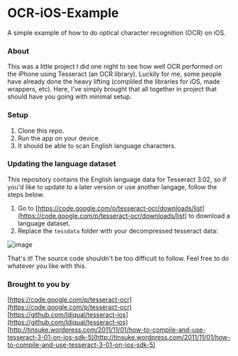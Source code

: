 OCR-iOS-Example
===============

A simple example of how to do optical character recognition (OCR) on iOS.

### About

This was a little project I did one night to see how well OCR performed on the iPhone using Tesseract (an OCR library). Luckily for me, some people have already done the heavy lifting (compliled the libraries for iOS, made wrappers, etc). Here, I've simply brought that all together in project that should have you going with minimal setup.

### Setup

1. Clone this repo.
2. Run the app on your device.
3. It should be able to scan English language characters.


### Updating the language dataset

This repository contains the English language data for Tesseract 3.02, so if you'd like to update to a later version or use another langage, follow the steps below.

1. Go to [https://code.google.com/p/tesseract-ocr/downloads/list](https://code.google.com/p/tesseract-ocr/downloads/list) to download a language dataset.
2. Replace the `tessdata` folder with your decompressed tesseract data:

![image](https://raw.github.com/mstrchrstphr/OCR-iOS-Example/master/images/ocr-ios-screenshot01.png)

 
That's it! The source code shouldn't be too difficult to follow. Feel free to do whatever you like with this.

### Brought to you by

[https://code.google.com/p/tesseract-ocr](https://code.google.com/p/tesseract-ocr)
<br />
[https://github.com/ldiqual/tesseract-ios](https://github.com/ldiqual/tesseract-ios)
<br />
[http://tinsuke.wordpress.com/2011/11/01/how-to-compile-and-use-tesseract-3-01-on-ios-sdk-5](http://tinsuke.wordpress.com/2011/11/01/how-to-compile-and-use-tesseract-3-01-on-ios-sdk-5)


